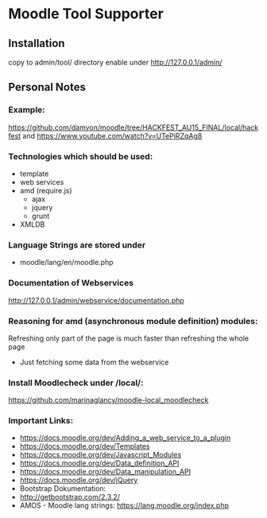 # Moodle Tool Supporter

## Installation
copy to admin/tool/ directory
enable under http://127.0.0.1/admin/

## Personal Notes
### Example:
https://github.com/damyon/moodle/tree/HACKFEST_AU15_FINAL/local/hackfest
and
https://www.youtube.com/watch?v=UTePjRZqAg8

### Technologies which should be used:
* template
* web services
* amd (require.js)
	* ajax
	* jquery
	* grunt
* XMLDB

### Language Strings are stored under
* moodle/lang/en/moodle.php

### Documentation of Webservices
http://127.0.0.1/admin/webservice/documentation.php

### Reasoning for amd (asynchronous module definition) modules:
Refreshing only part of the page is much faster than refreshing the whole page
- Just fetching some data from the webservice

### Install Moodlecheck under /local/:
https://github.com/marinaglancy/moodle-local_moodlecheck

### Important Links:
* https://docs.moodle.org/dev/Adding_a_web_service_to_a_plugin
* https://docs.moodle.org/dev/Templates
* https://docs.moodle.org/dev/Javascript_Modules
* https://docs.moodle.org/dev/Data_definition_API
* https://docs.moodle.org/dev/Data_manipulation_API
* https://docs.moodle.org/dev/jQuery
* Bootstrap Dokumentation:
* http://getbootstrap.com/2.3.2/
* AMOS - Moodle lang strings: https://lang.moodle.org/index.php
